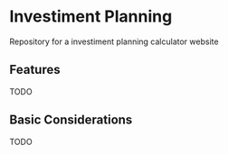 # Investiment Planning

Repository for a investiment planning calculator website

## Features

TODO

## Basic Considerations

TODO